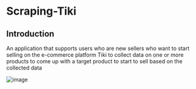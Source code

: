 # Scraping-Tiki

## Introduction
An application that supports users who are new sellers who want to start selling on the e-commerce platform Tiki to collect data on one or more products to come up with a target product to start to sell based on the collected data

![image](https://user-images.githubusercontent.com/101572443/232861983-84664b37-18a0-405a-a1aa-7f30c2c6f978.png)
